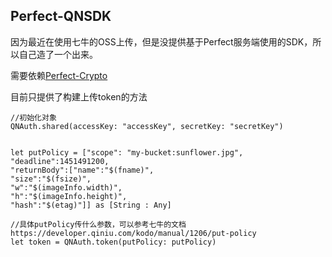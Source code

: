 ## Perfect-QNSDK


因为最近在使用七牛的OSS上传，但是没提供基于Perfect服务端使用的SDK，所以自己造了一个出来。  

需要依赖[Perfect-Crypto](https://github.com/PerfectlySoft/Perfect-Crypto)



目前只提供了构建上传token的方法  
```
//初始化对象
QNAuth.shared(accessKey: "accessKey", secretKey: "secretKey")


let putPolicy = ["scope": "my-bucket:sunflower.jpg",
"deadline":1451491200,
"returnBody":["name":"$(fname)",
"size":"$(fsize)",
"w":"$(imageInfo.width)",
"h":"$(imageInfo.height)",
"hash":"$(etag)"]] as [String : Any]

//具体putPolicy传什么参数，可以参考七牛的文档https://developer.qiniu.com/kodo/manual/1206/put-policy
let token = QNAuth.token(putPolicy: putPolicy)
```

